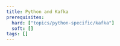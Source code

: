 ```yaml
---
title: Python and Kafka
prerequisites:
  hard: ["topics/python-specific/kafka"]
  soft: []
tags: []
---
```

